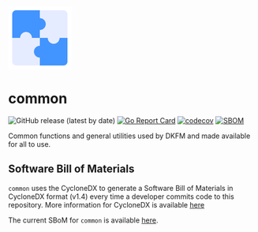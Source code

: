 ![](img/common128x128.png)

# common

![GitHub release (latest by date)](https://img.shields.io/github/v/release/devops-kung-fu/common) [![Go Report Card](https://goreportcard.com/badge/github.com/devops-kung-fu/common)](https://goreportcard.com/report/github.com/devops-kung-fu/common) [![codecov](https://codecov.io/gh/devops-kung-fu/common/branch/main/graph/badge.svg?token=P9WBOBQTOB)](https://codecov.io/gh/devops-kung-fu/common) [![SBOM](https://img.shields.io/badge/CyloneDX-SBoM-informational)](common-sbom.json)

Common functions and general utilities used by DKFM and made available for all to use.


## Software Bill of Materials

```common``` uses the CycloneDX to generate a Software Bill of Materials in CycloneDX format (v1.4) every time a developer commits code to this repository. More information for CycloneDX is available [here](https://cyclonedx.org)

The current SBoM for ```common``` is available [here](common-sbom.json).